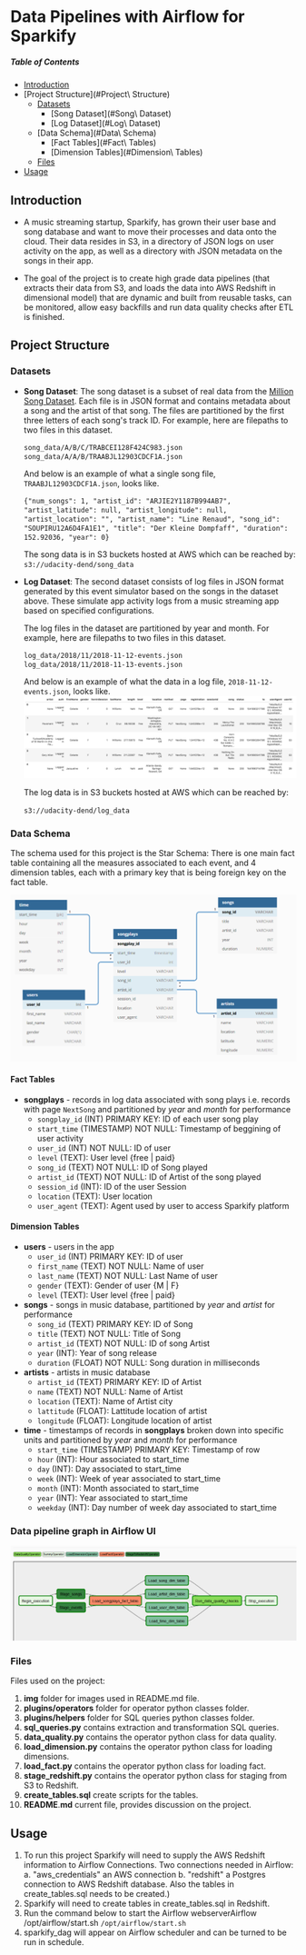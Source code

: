 # Data Pipelines with Airflow for Sparkify
##### Table of Contents  
- [Introduction](#introduction)
- [Project Structure](#Project\ Structure)
    - [Datasets](#Datasets)
        - [Song Dataset](#Song\ Dataset)
        - [Log Dataset](#Log\ Dataset)
    - [Data Schema](#Data\ Schema)
        - [Fact Tables](#Fact\ Tables)
        - [Dimension Tables](#Dimension\ Tables)
    - [Files](#Files)
- [Usage](#usage)

## Introduction

* A music streaming startup, Sparkify, has grown their user base and song database and want to move their processes and data onto the cloud. Their data resides in S3, in a directory of JSON logs on user activity on the app, as well as a directory with JSON metadata on the songs in their app.

* The goal of the project is to create high grade data pipelines (that extracts their data from S3, and loads the data into AWS Redshift in dimensional model) that are dynamic and built from reusable tasks, can be monitored, allow easy backfills and run data quality checks after ETL is finished. 

## Project Structure
### Datasets
* **Song Dataset**:
    The song dataset is a subset of real data from the [Million Song Dataset](https://labrosa.ee.columbia.edu/millionsong). Each file is in JSON format and contains metadata about a song and the artist of that song. The files are partitioned by the first three letters of each song's track ID. For example, here are filepaths to two files in this dataset.

    ```
    song_data/A/B/C/TRABCEI128F424C983.json
    song_data/A/A/B/TRAABJL12903CDCF1A.json
    ```
    And below is an example of what a single song file, `TRAABJL12903CDCF1A.json`, looks like.
    ```
    {"num_songs": 1, "artist_id": "ARJIE2Y1187B994AB7", "artist_latitude": null, "artist_longitude": null, "artist_location": "", "artist_name": "Line Renaud", "song_id": "SOUPIRU12A6D4FA1E1", "title": "Der Kleine Dompfaff", "duration": 152.92036, "year": 0}
    ```
    The song data is in S3 buckets hosted at AWS which can be reached by:
    ```s3://udacity-dend/song_data```
    
* **Log Dataset**:
    The second dataset consists of log files in JSON format generated by this event simulator based on the songs in the dataset above. These simulate app activity logs from a music streaming app based on specified configurations.

    The log files in the dataset are partitioned by year and month. For example, here are filepaths to two files in this dataset.

    ```
    log_data/2018/11/2018-11-12-events.json
    log_data/2018/11/2018-11-13-events.json
    ```
    And below is an example of what the data in a log file, `2018-11-12-events.json`, looks like.
    <img src="./img/log_data.png"/>
    
    The log data is in S3 buckets hosted at AWS which can be reached by:
    
    ```s3://udacity-dend/log_data```

### Data Schema
The schema used for this project is the Star Schema: There is one main fact table containing all the measures associated to each event, and 4 dimension tables, each with a primary key that is being foreign key on the fact table.

<img src="./img/ER_diagram.png"/>

#### Fact Tables
* **songplays** - records in log data associated with song plays i.e. records with page `NextSong` and partitioned by *year* and *month* for performance
    * `songplay_id` (INT) PRIMARY KEY: ID of each user song play 
    * `start_time` (TIMESTAMP) NOT NULL: Timestamp of beggining of user activity
    * `user_id` (INT) NOT NULL: ID of user
    * `level` (TEXT): User level {free | paid}
    * `song_id` (TEXT) NOT NULL: ID of Song played
    * `artist_id` (TEXT) NOT NULL: ID of Artist of the song played
    * `session_id` (INT): ID of the user Session 
    * `location` (TEXT): User location 
    * `user_agent` (TEXT): Agent used by user to access Sparkify platform
#### Dimension Tables
* **users** - users in the app
    * `user_id` (INT) PRIMARY KEY: ID of user
    * `first_name` (TEXT) NOT NULL: Name of user
    * `last_name` (TEXT) NOT NULL: Last Name of user
    * `gender` (TEXT): Gender of user {M | F}
    * `level` (TEXT): User level {free | paid}
* **songs** - songs in music database, partitioned by *year* and *artist* for performance
    * `song_id` (TEXT) PRIMARY KEY: ID of Song
    * `title` (TEXT) NOT NULL: Title of Song
    * `artist_id` (TEXT) NOT NULL: ID of song Artist
    * `year` (INT): Year of song release
    * `duration` (FLOAT) NOT NULL: Song duration in milliseconds
* **artists** - artists in music database
    * `artist_id` (TEXT) PRIMARY KEY: ID of Artist
    * `name` (TEXT) NOT NULL: Name of Artist
    * `location` (TEXT): Name of Artist city
    * `lattitude` (FLOAT): Lattitude location of artist
    * `longitude` (FLOAT): Longitude location of artist
* **time** - timestamps of records in <b>songplays</b> broken down into specific units and partitioned by *year* and *month* for performance
    * `start_time` (TIMESTAMP) PRIMARY KEY: Timestamp of row
    * `hour` (INT): Hour associated to start_time
    * `day` (INT): Day associated to start_time
    * `week` (INT): Week of year associated to start_time
    * `month` (INT): Month associated to start_time 
    * `year` (INT): Year associated to start_time
    * `weekday` (INT): Day number of week day associated to start_time

### Data pipeline graph in Airflow UI

<img src="./img/DAG.png"/>


### Files

Files used on the project:
1. **img** folder for images used in README.md file.
2. **plugins/operators** folder for operator python classes folder.
3. **plugins/helpers** folder for SQL queries python classes folder.
4. **sql_queries.py** contains extraction and transformation SQL queries.
5. **data_quality.py** contains the operator python class for data quality.
6. **load_dimension.py** contains the operator python class for loading dimensions.
7. **load_fact.py** contains the operator python class for loading fact.
8. **stage_redshift.py** contains the operator python class for staging from S3 to Redshift.
9. **create_tables.sql** create scripts for the tables. 
10. **README**.**md** current file, provides discussion on the project.


## Usage
1. To run this project Sparkify will need to supply the AWS Redshift information to Airflow Connections. 
    Two connections needed in Airflow: 	
    a. "aws_credentials" an AWS connection 
    b. "redshift" a Postgres connection to AWS Redshift database. Also the tables in create_tables.sql needs to be created.)
2. Sparkify will need to create tables in create_tables.sql in Redshift.
3. Run the command below to start the Airflow webserverAirflow  /opt/airflow/start.sh
`/opt/airflow/start.sh `
4. sparkify_dag will appear on Airflow scheduler and can be turned to be run in schedule.


